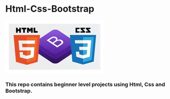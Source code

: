 <h1> Html-Css-Bootstrap</h1>
<img src="readme_images/htmlcssbootstrap.jpg">
<h3>This repo contains beginner level projects using Html, Css and Bootstrap.</h3>
